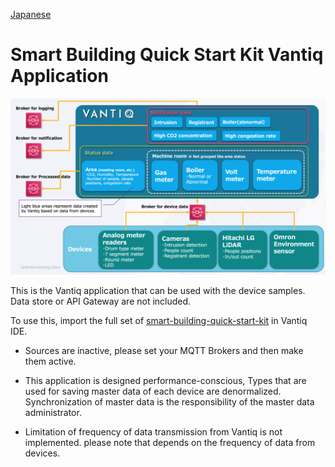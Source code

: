 [Japanese](./README.md)

# Smart Building Quick Start Kit Vantiq Application  

![Vantiq App](./img/sbqsk-vantiq-app.en.png)

This is the Vantiq application that can be used with the device samples. Data store or API Gateway are not included.

To use this, import the full set of [smart-building-quick-start-kit](./smart-building-quick-start-kit) in Vantiq IDE.  

- Sources are inactive, please set your MQTT Brokers and then make them active.  

- This application is designed performance-conscious, Types that are used for saving master data of each device are denormalized. Synchronization of master data is the responsibility of the master data administrator. 

- Limitation of frequency of data transmission from Vantiq is not implemented. please note that depends on the frequency of data from devices.
